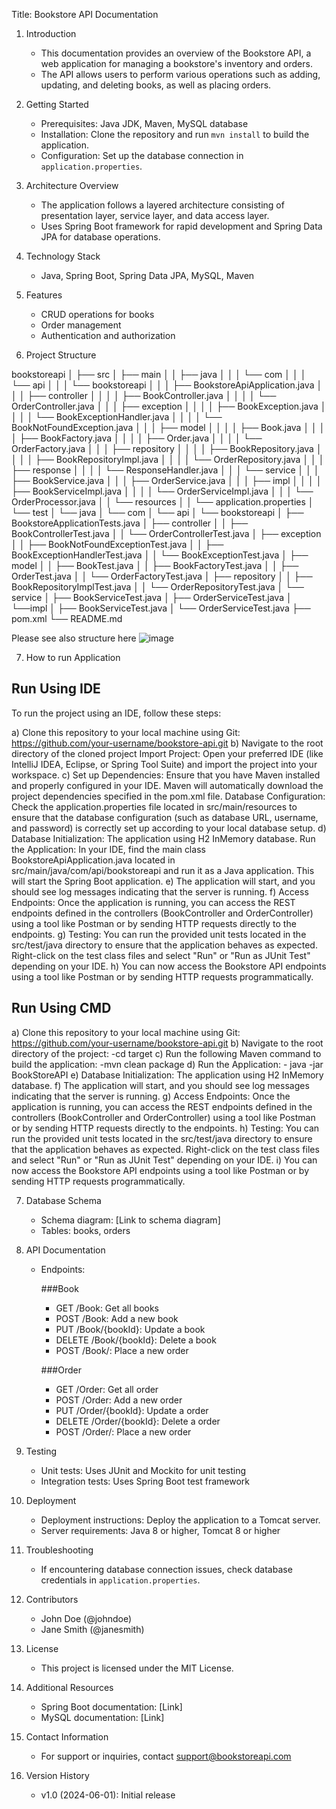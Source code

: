 Title: Bookstore API Documentation

1. Introduction
   - This documentation provides an overview of the Bookstore API, a web application for managing a bookstore's inventory and orders.
   - The API allows users to perform various operations such as adding, updating, and deleting books, as well as placing orders.

2. Getting Started
   - Prerequisites: Java JDK, Maven, MySQL database
   - Installation: Clone the repository and run `mvn install` to build the application.
   - Configuration: Set up the database connection in `application.properties`.

3. Architecture Overview
   - The application follows a layered architecture consisting of presentation layer, service layer, and data access layer.
   - Uses Spring Boot framework for rapid development and Spring Data JPA for database operations.

4. Technology Stack
   - Java, Spring Boot, Spring Data JPA, MySQL, Maven

5. Features
   - CRUD operations for books
   - Order management
   - Authentication and authorization

6. Project Structure

bookstoreapi
│
├── src
│   ├── main
│   │   ├── java
│   │   │   └── com
│   │   │       └── api
│   │   │           └── bookstoreapi
│   │   │               ├── BookstoreApiApplication.java
│   │   │               ├── controller
│   │   │               │   ├── BookController.java
│   │   │               │   └── OrderController.java
│   │   │               ├── exception
│   │   │               │   ├── BookException.java
│   │   │               │   └── BookExceptionHandler.java
│   │   │               │   └── BookNotFoundException.java
│   │   │               ├── model
│   │   │               │   ├── Book.java
│   │   │               │   ├── BookFactory.java
│   │   │               │   ├── Order.java
│   │   │               │   └── OrderFactory.java
│   │   │               ├── repository
│   │   │               │   ├── BookRepository.java
│   │   │               │   ├── BookRepositoryImpl.java
│   │   │               │   └── OrderRepository.java
│   │   │               ├── response
│   │   │               │   └── ResponseHandler.java
│   │   │               └── service
│   │   │                   ├── BookService.java
│   │   │                   ├── OrderService.java
│   │   │                   ├── impl
│   │   │                   │   ├── BookServiceImpl.java
│   │   │                   │   └── OrderServiceImpl.java
│   │   │                   └── OrderProcessor.java
│   │   └── resources
│   │       └── application.properties
│   └── test
│       └── java
│           └── com
│               └── api
│                   └── bookstoreapi
│                       ├── BookstoreApplicationTests.java
│                       ├── controller
│                       │   ├── BookControllerTest.java
│                       │   └── OrderControllerTest.java
│                       ├── exception
│                       │   ├── BookNotFoundExceptionTest.java
│                       │   ├── BookExceptionHandlerTest.java
│                       │   └── BookExceptionTest.java
│                       ├── model
│                       │   ├── BookTest.java
│                       │   ├── BookFactoryTest.java
│                       │   ├── OrderTest.java
│                       │   └── OrderFactoryTest.java
│                       ├── repository
│                       │   ├── BookRepositoryImplTest.java
│                       │   └── OrderRepositoryTest.java
│                       └── service
│                           ├── BookServiceTest.java
│                           ├── OrderServiceTest.java
│							└──impl
│                           	├── BookServiceTest.java
│                           	└── OrderServiceTest.java
├── pom.xml
└── README.md

Please see also structure here
![image](https://github.com/KatlegoRaymond/BookStoreAPI/assets/47275008/5ff89ef2-395a-4b48-9d73-e3bf6258074f)


7. How to run Application

## Run Using IDE
To run the project using an IDE, follow these steps:

a) Clone this repository to your local machine using Git:
	https://github.com/your-username/bookstore-api.git
b) Navigate to the root directory of the cloned project
 Import Project: Open your preferred IDE (like IntelliJ IDEA, Eclipse, or Spring Tool Suite) and import the project into your workspace.
c) Set up Dependencies: Ensure that you have Maven installed and properly configured in your IDE. Maven will automatically download the project dependencies specified in the pom.xml file.
 Database Configuration: Check the application.properties file located in src/main/resources to ensure that the database configuration (such as database URL, username, and password) is correctly set up according to your local database setup.
d) Database Initialization: The application using H2 InMemory database.
 Run the Application: In your IDE, find the main class BookstoreApiApplication.java located in src/main/java/com/api/bookstoreapi and run it as a Java application. This will start the Spring Boot application.
e)	The application will start, and you should see log messages indicating that the server is running.
f) Access Endpoints: Once the application is running, you can access the REST endpoints defined in the controllers (BookController and OrderController) using a tool like Postman or by sending HTTP requests directly to the endpoints.
g) Testing: You can run the provided unit tests located in the src/test/java directory to ensure that the application behaves as expected. Right-click on the test class files and select "Run" or "Run as JUnit Test" depending on your IDE.
h) You can now access the Bookstore API endpoints using a tool like Postman or by sending HTTP requests programmatically.



## Run Using CMD
a) Clone this repository to your local machine using Git:
	https://github.com/your-username/bookstore-api.git
b) Navigate to the root directory of the project:
	-cd target
c) Run the following Maven command to build the application:
	-mvn clean package
d) Run the Application:
	- java -jar BookStoreAPI
e) Database Initialization: The application using H2 InMemory database.
f) The application will start, and you should see log messages indicating that the server is running.
g) Access Endpoints: Once the application is running, you can access the REST endpoints defined in the controllers (BookController and OrderController) using a tool like Postman or by sending HTTP requests directly to the endpoints.
h) Testing: You can run the provided unit tests located in the src/test/java directory to ensure that the application behaves as expected. Right-click on the test class files and select "Run" or "Run as JUnit Test" depending on your IDE.
i) You can now access the Bookstore API endpoints using a tool like Postman or by sending HTTP requests programmatically.



7. Database Schema
   - Schema diagram: [Link to schema diagram]
   - Tables: books, orders

8. API Documentation
   - Endpoints:
     
	 ###Book
	 - GET /Book: Get all books
     - POST /Book: Add a new book
     - PUT /Book/{bookId}: Update a book
     - DELETE /Book/{bookId}: Delete a book
     - POST /Book/: Place a new order
	 
	 ###Order
	 - GET /Order: Get all order
     - POST /Order: Add a new order
     - PUT /Order/{bookId}: Update a order
     - DELETE /Order/{bookId}: Delete a order
     - POST /Order/: Place a new order

9. Testing
   - Unit tests: Uses JUnit and Mockito for unit testing
   - Integration tests: Uses Spring Boot test framework

10. Deployment
    - Deployment instructions: Deploy the application to a Tomcat server.
    - Server requirements: Java 8 or higher, Tomcat 8 or higher

11. Troubleshooting
    - If encountering database connection issues, check database credentials in `application.properties`.

12. Contributors
    - John Doe (@johndoe)
    - Jane Smith (@janesmith)

13. License
    - This project is licensed under the MIT License.

14. Additional Resources
    - Spring Boot documentation: [Link]
    - MySQL documentation: [Link]

15. Contact Information
    - For support or inquiries, contact support@bookstoreapi.com

16. Version History
    - v1.0 (2024-06-01): Initial release
